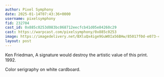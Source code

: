 ```yaml
---
author: Pixel Symphony
date: 2025-01-14T07:43:36+0000
username: pixelsymphony
fid: 232704
cast_id: 0x885c0253d083bc068712eecfcb41d05e84260c29
cast: https://warpcast.com/pixelsymphony/0x885c0253
image: https://imagedelivery.net/BXluQx4ige9GuW0Ia56BHw/85017f0d-e073-45bf-3dde-7a7d9d4eda00/original
layout: post
---
```

Ken Friedman, A signature would destroy the artistic value of this print. 1992.  
  
Color serigraphy on white cardboard.  

<img src='https://imagedelivery.net/BXluQx4ige9GuW0Ia56BHw/85017f0d-e073-45bf-3dde-7a7d9d4eda00/original' alt='' referrerpolicy='no-referrer'/>
